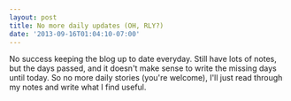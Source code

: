 ```yaml
---
layout: post
title: No more daily updates (OH, RLY?)
date: '2013-09-16T01:04:10-07:00'
---
```

No success keeping the blog up to date everyday. Still have lots of notes, but the days passed, and it doesn't make sense to write the missing days until today. So no more daily stories (you're welcome), I'll just read through my notes and write what I find useful.
